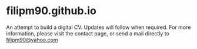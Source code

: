 # filipm90.github.io

An attempt to build a digital CV. Updates will follow when required.
For more information, please visit the contact page, or send a mail directly to filipm90@yahoo.com
